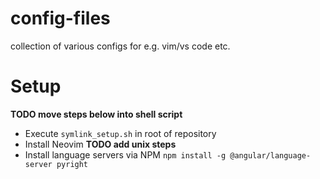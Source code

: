 # config-files
collection of various configs for e.g. vim/vs code etc.

# Setup

**TODO move steps below into shell script**

* Execute `symlink_setup.sh` in root of repository
* Install Neovim **TODO add unix steps**
* Install language servers via NPM `npm install -g @angular/language-server pyright`

